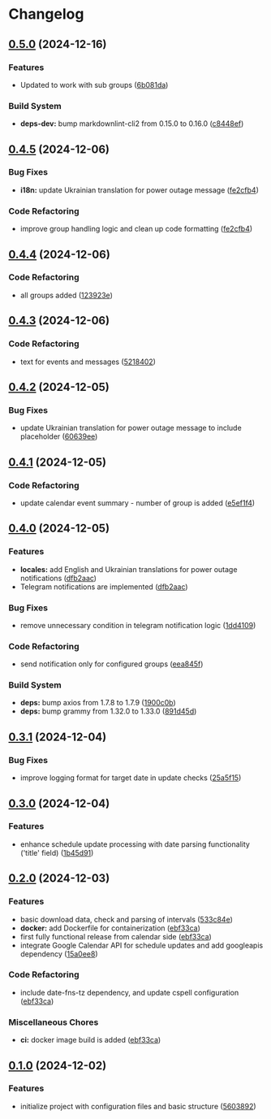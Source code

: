# Changelog

## [0.5.0](https://github.com/PetroVoronov/yasno-schedule-monitor/compare/v0.4.5...v0.5.0) (2024-12-16)

### Features

* Updated to work with sub groups ([6b081da](https://github.com/PetroVoronov/yasno-schedule-monitor/commit/6b081da97687520a3fa71ff94e3bd2cd70894069))

### Build System

* **deps-dev:** bump markdownlint-cli2 from 0.15.0 to 0.16.0 ([c8448ef](https://github.com/PetroVoronov/yasno-schedule-monitor/commit/c8448ef5ef7477e4702e125b582dbd34659ac916))

## [0.4.5](https://github.com/PetroVoronov/yasno-schedule-monitor/compare/v0.4.4...v0.4.5) (2024-12-06)

### Bug Fixes

* **i18n:** update Ukrainian translation for power outage message ([fe2cfb4](https://github.com/PetroVoronov/yasno-schedule-monitor/commit/fe2cfb4a75902960d57f860b72889fff1375fe08))

### Code Refactoring

* improve group handling logic and clean up code formatting ([fe2cfb4](https://github.com/PetroVoronov/yasno-schedule-monitor/commit/fe2cfb4a75902960d57f860b72889fff1375fe08))

## [0.4.4](https://github.com/PetroVoronov/yasno-schedule-monitor/compare/v0.4.3...v0.4.4) (2024-12-06)

### Code Refactoring

* all groups added ([123923e](https://github.com/PetroVoronov/yasno-schedule-monitor/commit/123923e15832a9c1484480335465ab6a554e3459))

## [0.4.3](https://github.com/PetroVoronov/yasno-schedule-monitor/compare/v0.4.2...v0.4.3) (2024-12-06)

### Code Refactoring

* text for events and messages ([5218402](https://github.com/PetroVoronov/yasno-schedule-monitor/commit/5218402dc136f095cf94b7b4b0897ebf31c79a4d))

## [0.4.2](https://github.com/PetroVoronov/yasno-schedule-monitor/compare/v0.4.1...v0.4.2) (2024-12-05)

### Bug Fixes

* update Ukrainian translation for power outage message to include placeholder ([60639ee](https://github.com/PetroVoronov/yasno-schedule-monitor/commit/60639eecb93683c9beeeed9133b4f72a821f339e))

## [0.4.1](https://github.com/PetroVoronov/yasno-schedule-monitor/compare/v0.4.0...v0.4.1) (2024-12-05)

### Code Refactoring

* update calendar event summary - number of group is added ([e5ef1f4](https://github.com/PetroVoronov/yasno-schedule-monitor/commit/e5ef1f49a0d674f4e809ee94906d84e691aeb074))

## [0.4.0](https://github.com/PetroVoronov/yasno-schedule-monitor/compare/v0.3.1...v0.4.0) (2024-12-05)

### Features

* **locales:** add English and Ukrainian translations for power outage notifications ([dfb2aac](https://github.com/PetroVoronov/yasno-schedule-monitor/commit/dfb2aac2a3ed9759fca1327699d8df29e9a3a725))
* Telegram notifications are implemented ([dfb2aac](https://github.com/PetroVoronov/yasno-schedule-monitor/commit/dfb2aac2a3ed9759fca1327699d8df29e9a3a725))

### Bug Fixes

* remove unnecessary condition in telegram notification logic ([1dd4109](https://github.com/PetroVoronov/yasno-schedule-monitor/commit/1dd4109cde0e6fa06d96c3367bdceadc9027aad3))

### Code Refactoring

* send notification only for configured groups ([eea845f](https://github.com/PetroVoronov/yasno-schedule-monitor/commit/eea845f38a898f4c633e72d8d63086563a26b1e5))

### Build System

* **deps:** bump axios from 1.7.8 to 1.7.9 ([1900c0b](https://github.com/PetroVoronov/yasno-schedule-monitor/commit/1900c0babcb2d3f8987441770e93b826403a9946))
* **deps:** bump grammy from 1.32.0 to 1.33.0 ([891d45d](https://github.com/PetroVoronov/yasno-schedule-monitor/commit/891d45d55aa5641c2e74e062ce81bcc85a7f2165))

## [0.3.1](https://github.com/PetroVoronov/yasno-schedule-monitor/compare/v0.3.0...v0.3.1) (2024-12-04)

### Bug Fixes

* improve logging format for target date in update checks ([25a5f15](https://github.com/PetroVoronov/yasno-schedule-monitor/commit/25a5f1548c19cac3b10a2159199af6f1f6f7a243))

## [0.3.0](https://github.com/PetroVoronov/yasno-schedule-monitor/compare/v0.2.0...v0.3.0) (2024-12-04)

### Features

* enhance schedule update processing with date parsing functionality ('title' field) ([1b45d91](https://github.com/PetroVoronov/yasno-schedule-monitor/commit/1b45d91a7d828450ab6922850ab1807b1d21393e))

## [0.2.0](https://github.com/PetroVoronov/yasno-schedule-monitor/compare/v0.1.0...v0.2.0) (2024-12-03)

### Features

* basic download data, check and parsing of intervals ([533c84e](https://github.com/PetroVoronov/yasno-schedule-monitor/commit/533c84ed27824fbd348af0998ac7ce662ddff612))
* **docker:** add Dockerfile for containerization ([ebf33ca](https://github.com/PetroVoronov/yasno-schedule-monitor/commit/ebf33cad5192abd264f9f240e5ceb0277f47715e))
* first fully functional release from calendar side ([ebf33ca](https://github.com/PetroVoronov/yasno-schedule-monitor/commit/ebf33cad5192abd264f9f240e5ceb0277f47715e))
* integrate Google Calendar API for schedule updates and add googleapis dependency ([15a0ee8](https://github.com/PetroVoronov/yasno-schedule-monitor/commit/15a0ee819fcffdee37bc147ed582ba3cc963b401))

### Code Refactoring

* include date-fns-tz dependency, and update cspell configuration ([ebf33ca](https://github.com/PetroVoronov/yasno-schedule-monitor/commit/ebf33cad5192abd264f9f240e5ceb0277f47715e))

### Miscellaneous Chores

* **ci:** docker image build is added ([ebf33ca](https://github.com/PetroVoronov/yasno-schedule-monitor/commit/ebf33cad5192abd264f9f240e5ceb0277f47715e))

## [0.1.0](https://github.com/PetroVoronov/yasno-schedule-monitor/compare/v0.0.1...v0.1.0) (2024-12-02)

### Features

* initialize project with configuration files and basic structure ([5603892](https://github.com/PetroVoronov/yasno-schedule-monitor/commit/5603892bad64d49fa7374e49b9059bcf548dfcf8))
